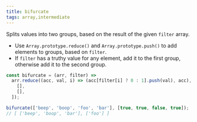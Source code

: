 ```yaml
---
title: bifurcate
tags: array,intermediate
---
```


Splits values into two groups, based on the result of the given `filter` array. 

- Use `Array.prototype.reduce()` and `Array.prototype.push()` to add elements to groups, based on `filter`.
- If `filter` has a truthy value for any element, add it to the first group, otherwise add it to the second group.

```js
const bifurcate = (arr, filter) =>
  arr.reduce((acc, val, i) => (acc[filter[i] ? 0 : 1].push(val), acc), [
    [],
    [],
  ]);
```

```js
bifurcate(['beep', 'boop', 'foo', 'bar'], [true, true, false, true]); 
// [ ['beep', 'boop', 'bar'], ['foo'] ]
```
